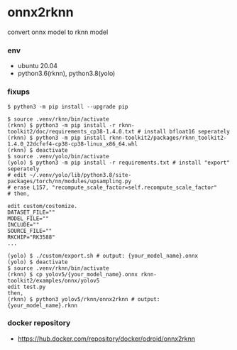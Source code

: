 # onnx2rknn

convert onnx model to rknn model

### env
- ubuntu 20.04
- python3.6(rknn), python3.8(yolo)

### fixups
```
$ python3 -m pip install --upgrade pip

$ source .venv/rknn/bin/activate
(rknn) $ python3 -m pip install -r rknn-toolkit2/doc/requirements_cp38-1.4.0.txt # install bfloat16 seperately
(rknn) $ python3 -m pip install rknn-toolkit2/packages/rknn_toolkit2-1.4.0_22dcfef4-cp38-cp38-linux_x86_64.whl
(rknn) $ deactivate
$ source .venv/yolo/bin/activate
(yolo) $ python3 -m pip install -r requirements.txt # install "export" seperately
# edit ~/.venv/yolo/lib/python3.8/site-packages/torch/nn/modules/upsampling.py
# erase L157, "recompute_scale_factor=self.recompute_scale_factor"
# then,

edit custom/costomize.
DATASET_FILE=""
MODEL_FILE=""
INCLUDE=""
SOURCE_FILE=""
RKCHIP="RK3588"
...

(yolo) $ ./custom/export.sh # output: {your_model_name}.onnx
(yolo) $ deactivate
$ source .venv/rknn/bin/activate
(rknn) $ cp yolov5/{your_model_name}.onnx rknn-toolkit2/examples/onnx/yolov5
edit test.py
then,
(rknn) $ python3 yolov5/rknn/onnx2rknn # output: {your_model_name}.rknn
```

### docker repository
- <https://hub.docker.com/repository/docker/odroid/onnx2rknn>
